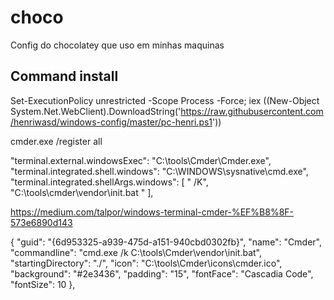 # choco

Config do chocolatey que uso em minhas maquinas

## Command install

Set-ExecutionPolicy unrestricted -Scope Process -Force; iex ((New-Object System.Net.WebClient).DownloadString('https://raw.githubusercontent.com/henriwasd/windows-config/master/pc-henri.ps1'))

cmder.exe /register all

"terminal.external.windowsExec": "C:\\tools\\Cmder\\Cmder.exe",
  "terminal.integrated.shell.windows": "C:\\WINDOWS\\sysnative\\cmd.exe",
  "terminal.integrated.shellArgs.windows": [
    " /K", "C:\\tools\\cmder\\vendor\\init.bat "
  ],
  
  https://medium.com/talpor/windows-terminal-cmder-%EF%B8%8F-573e6890d143
  
  
  {
        "guid": "{6d953325-a939-475d-a151-940cbd0302fb}",
        "name": "Cmder",
        "commandline": "cmd.exe /k C:\\tools\\Cmder\\vendor\\init.bat",
        "startingDirectory": "./",
        "icon": "C:\\tools\\Cmder\\icons\\cmder.ico",
        "background": "#2e3436",
        "padding": "15",
        "fontFace": "Cascadia Code",
        "fontSize": 10
  },
